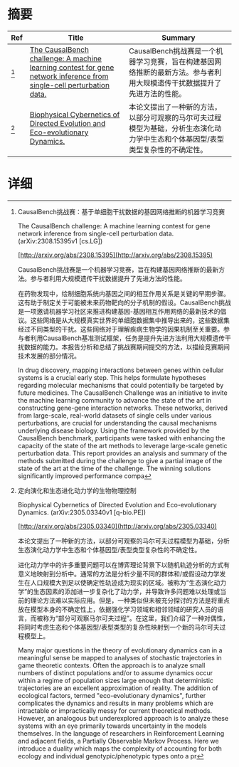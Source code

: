 # 摘要

| Ref | Title | Summary |
| --- | --- | --- |
| [^1] | [The CausalBench challenge: A machine learning contest for gene network inference from single-cell perturbation data.](http://arxiv.org/abs/2308.15395) | CausalBench挑战赛是一个机器学习竞赛，旨在构建基因网络推断的最新方法。参与者利用大规模遗传干扰数据提升了先进方法的性能。 |
| [^2] | [Biophysical Cybernetics of Directed Evolution and Eco-evolutionary Dynamics.](http://arxiv.org/abs/2305.03340) | 本论文提出了一种新的方法，以部分可观察的马尔可夫过程模型为基础，分析生态演化动力学中生态和个体基因型/表型类型复杂性的不确定性。 |

# 详细

[^1]: CausalBench挑战赛：基于单细胞干扰数据的基因网络推断的机器学习竞赛

    The CausalBench challenge: A machine learning contest for gene network inference from single-cell perturbation data. (arXiv:2308.15395v1 [cs.LG])

    [http://arxiv.org/abs/2308.15395](http://arxiv.org/abs/2308.15395)

    CausalBench挑战赛是一个机器学习竞赛，旨在构建基因网络推断的最新方法。参与者利用大规模遗传干扰数据提升了先进方法的性能。

    

    在药物发现中，绘制细胞系统内基因之间的相互作用关系是关键的早期步骤。这有助于制定关于可能被未来药物靶向的分子机制的假设。CausalBench挑战是一项邀请机器学习社区来推进构建基因-基因相互作用网络的最新技术的倡议。这些网络是从大规模真实世界的单细胞数据集中推导出来的，这些数据集经过不同类型的干扰。这些网络对于理解疾病生物学的因果机制至关重要。参与者利用CausalBench基准测试框架，任务是提升先进方法利用大规模遗传干扰数据的能力。本报告分析和总结了挑战赛期间提交的方法，以描绘竞赛期间技术发展的部分情况。

    In drug discovery, mapping interactions between genes within cellular systems is a crucial early step. This helps formulate hypotheses regarding molecular mechanisms that could potentially be targeted by future medicines. The CausalBench Challenge was an initiative to invite the machine learning community to advance the state of the art in constructing gene-gene interaction networks. These networks, derived from large-scale, real-world datasets of single cells under various perturbations, are crucial for understanding the causal mechanisms underlying disease biology. Using the framework provided by the CausalBench benchmark, participants were tasked with enhancing the capacity of the state of the art methods to leverage large-scale genetic perturbation data. This report provides an analysis and summary of the methods submitted during the challenge to give a partial image of the state of the art at the time of the challenge. The winning solutions significantly improved performance compa
    
[^2]: 定向演化和生态进化动力学的生物物理控制

    Biophysical Cybernetics of Directed Evolution and Eco-evolutionary Dynamics. (arXiv:2305.03340v1 [q-bio.PE])

    [http://arxiv.org/abs/2305.03340](http://arxiv.org/abs/2305.03340)

    本论文提出了一种新的方法，以部分可观察的马尔可夫过程模型为基础，分析生态演化动力学中生态和个体基因型/表型类型复杂性的不确定性。

    

    进化动力学中的许多重要问题可以在博弈理论背景下以随机轨迹分析的方式有意义地映射到分析中。通常的方法是分析少量不同的群体和/或假设动力学发生在人口规模大到足以使确定性轨迹成为现实的区域。被称为“生态演化动力学”的生态因素的添加进一步复杂化了动力学，并导致许多问题难以处理或当前的理论方法难以实际应用。但是，一种类似但未被充分探讨的方法是将重点放在模型本身的不确定性上，依据强化学习领域和相邻领域的研究人员的语言，而被称为“部分可观察马尔可夫过程”。在这里，我们介绍了一种对偶性，将同时考虑生态和个体基因型/表型类型的复杂性映射到一个新的马尔可夫过程模型上。

    Many major questions in the theory of evolutionary dynamics can in a meaningful sense be mapped to analyses of stochastic trajectories in game theoretic contexts. Often the approach is to analyze small numbers of distinct populations and/or to assume dynamics occur within a regime of population sizes large enough that deterministic trajectories are an excellent approximation of reality. The addition of ecological factors, termed "eco-evolutionary dynamics", further complicates the dynamics and results in many problems which are intractable or impractically messy for current theoretical methods. However, an analogous but underexplored approach is to analyze these systems with an eye primarily towards uncertainty in the models themselves. In the language of researchers in Reinforcement Learning and adjacent fields, a Partially Observable Markov Process. Here we introduce a duality which maps the complexity of accounting for both ecology and individual genotypic/phenotypic types onto a pr
    

